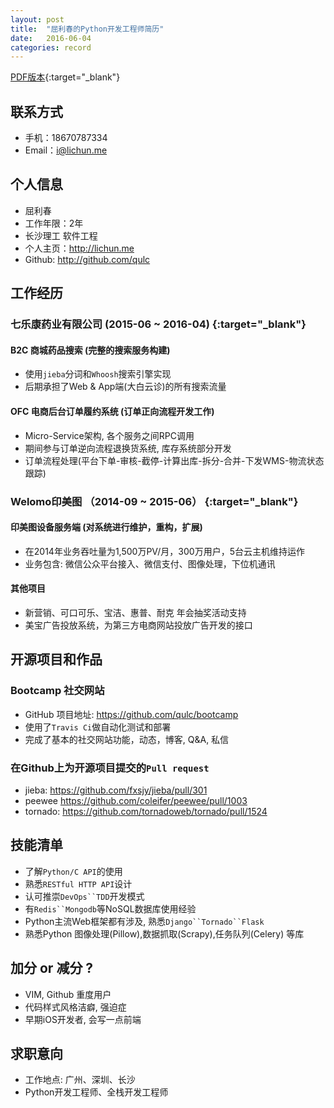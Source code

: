 ```yaml
---
layout: post
title:  "屈利春的Python开发工程师简历"
date:   2016-06-04
categories: record
---
```

[PDF版本](/resume.pdf){:target="_blank"}

## 联系方式
- 手机：18670787334
- Email：[i@lichun.me](mailto:i@lichun.me)

## 个人信息
- 屈利春
- 工作年限：2年
- 长沙理工 软件工程
- 个人主页：<http://lichun.me>
- Github: <http://github.com/qulc>

## 工作经历

### **七乐康药业有限公司 (2015-06 ~ 2016-04)** [<i class="fa fa-link"></i>](http://7lk.com/){:target="_blank"}

#### **B2C 商城药品搜索 (完整的搜索服务构建)**
- 使用`jieba`分词和`Whoosh`搜索引擎实现
- 后期承担了Web & App端(大白云诊)的所有搜索流量

#### **OFC 电商后台订单履约系统 (订单正向流程开发工作)**
- Micro-Service架构, 各个服务之间RPC调用
- 期间参与订单逆向流程退换货系统, 库存系统部分开发
- 订单流程处理(平台下单-审核-截停-计算出库-拆分-合并-下发WMS-物流状态跟踪)


### **Welomo印美图 （2014-09 ~ 2015-06）** [<i class="fa fa-link"></i>](http://welomo.com/){:target="_blank"}

#### **印美图设备服务端 (对系统进行维护，重构，扩展)**
- 在2014年业务吞吐量为1,500万PV/月，300万用户，5台云主机维持运作
- 业务包含: 微信公众平台接入、微信支付、图像处理，下位机通讯

#### **其他项目**
- 新营销、可口可乐、宝洁、惠普、耐克 年会抽奖活动支持
- 美宝广告投放系统，为第三方电商网站投放广告开发的接口


## 开源项目和作品

### Bootcamp 社交网站
- GitHub 项目地址: <https://github.com/qulc/bootcamp>
- 使用了`Travis Ci`做自动化测试和部署
- 完成了基本的社交网站功能，动态，博客, Q&A, 私信

### 在Github上为开源项目提交的`Pull request`
- jieba: <https://github.com/fxsjy/jieba/pull/301>
- peewee <https://github.com/coleifer/peewee/pull/1003>
- tornado: <https://github.com/tornadoweb/tornado/pull/1524>


## 技能清单
* 了解`Python/C API`的使用
* 熟悉`RESTful HTTP API`设计
* 认可推崇`DevOps``TDD`开发模式
* 有`Redis``Mongodb`等NoSQL数据库使用经验
* Python主流Web框架都有涉及, 熟悉`Django``Tornado``Flask`
* 熟悉Python 图像处理(Pillow),数据抓取(Scrapy),任务队列(Celery) 等库


## 加分 or 减分 ?
* VIM, Github 重度用户
* 代码样式风格洁癖, 强迫症
* 早期iOS开发者, 会写一点前端


## 求职意向
* 工作地点: 广州、深圳、长沙
* Python开发工程师、全栈开发工程师
